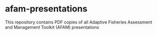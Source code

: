 # afam-presentations
This repository contains PDF copies of all Adaptive Fisheries Assessment and Management Toolkit (AFAM) presentations
